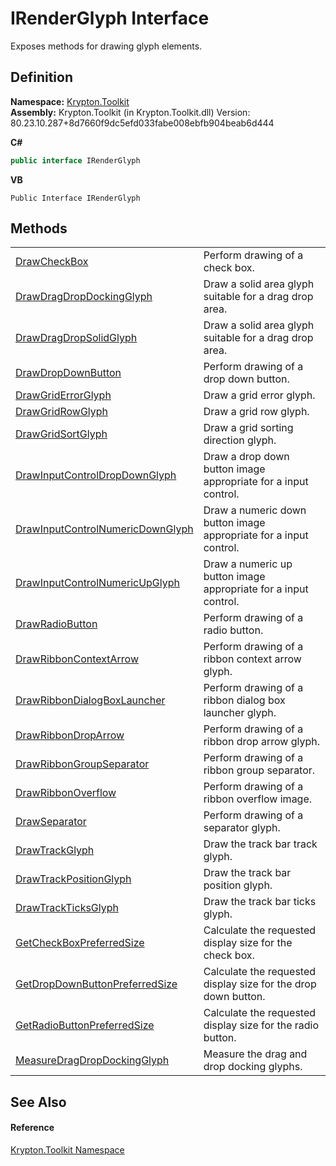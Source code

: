 # IRenderGlyph Interface


Exposes methods for drawing glyph elements.



## Definition
**Namespace:** <a href="79d2eac2-21f4-54ff-7552-b20c33c30600.md">Krypton.Toolkit</a>  
**Assembly:** Krypton.Toolkit (in Krypton.Toolkit.dll) Version: 80.23.10.287+8d7660f9dc5efd033fabe008ebfb904beab6d444

**C#**
``` C#
public interface IRenderGlyph
```
**VB**
``` VB
Public Interface IRenderGlyph
```



## Methods
<table>
<tr>
<td><a href="1acb5b67-6e27-d252-fdfd-63a3ff272834.md">DrawCheckBox</a></td>
<td>Perform drawing of a check box.</td></tr>
<tr>
<td><a href="8f5ac97d-ebcc-30c1-ecb5-771a49c3b1d4.md">DrawDragDropDockingGlyph</a></td>
<td>Draw a solid area glyph suitable for a drag drop area.</td></tr>
<tr>
<td><a href="6cc0f0e4-f479-16ef-9df4-0080cc831f69.md">DrawDragDropSolidGlyph</a></td>
<td>Draw a solid area glyph suitable for a drag drop area.</td></tr>
<tr>
<td><a href="94bccf89-d269-3a5d-3d16-a94f8929c72d.md">DrawDropDownButton</a></td>
<td>Perform drawing of a drop down button.</td></tr>
<tr>
<td><a href="d2e1d1f7-64d5-138a-042d-1ad58c04fc47.md">DrawGridErrorGlyph</a></td>
<td>Draw a grid error glyph.</td></tr>
<tr>
<td><a href="7f12acac-5cec-3805-da5a-97d95d8b535f.md">DrawGridRowGlyph</a></td>
<td>Draw a grid row glyph.</td></tr>
<tr>
<td><a href="899f7eee-8933-0297-56a4-daee89328ef9.md">DrawGridSortGlyph</a></td>
<td>Draw a grid sorting direction glyph.</td></tr>
<tr>
<td><a href="fdfc040f-ea34-6e52-f40c-efbbbef6b852.md">DrawInputControlDropDownGlyph</a></td>
<td>Draw a drop down button image appropriate for a input control.</td></tr>
<tr>
<td><a href="ca5319d3-c1d5-f2d6-2e73-fc7176813e90.md">DrawInputControlNumericDownGlyph</a></td>
<td>Draw a numeric down button image appropriate for a input control.</td></tr>
<tr>
<td><a href="91e05986-2005-a64a-f7ac-acdafdf05293.md">DrawInputControlNumericUpGlyph</a></td>
<td>Draw a numeric up button image appropriate for a input control.</td></tr>
<tr>
<td><a href="26b5fc8c-5536-a3b6-62c0-c85e5b7b67cc.md">DrawRadioButton</a></td>
<td>Perform drawing of a radio button.</td></tr>
<tr>
<td><a href="acf90aa4-ffb6-ee13-dce8-a5652b68a1c7.md">DrawRibbonContextArrow</a></td>
<td>Perform drawing of a ribbon context arrow glyph.</td></tr>
<tr>
<td><a href="8b7b84a9-68a9-1a5d-ad86-da581a51a130.md">DrawRibbonDialogBoxLauncher</a></td>
<td>Perform drawing of a ribbon dialog box launcher glyph.</td></tr>
<tr>
<td><a href="0866df17-1963-24fb-492d-aaab5541ff33.md">DrawRibbonDropArrow</a></td>
<td>Perform drawing of a ribbon drop arrow glyph.</td></tr>
<tr>
<td><a href="4e6ec97e-7ebe-4645-b9f0-366519ab05ca.md">DrawRibbonGroupSeparator</a></td>
<td>Perform drawing of a ribbon group separator.</td></tr>
<tr>
<td><a href="f37e8081-c21f-e43f-0edb-6f505a8f02f5.md">DrawRibbonOverflow</a></td>
<td>Perform drawing of a ribbon overflow image.</td></tr>
<tr>
<td><a href="929de55f-1904-f94e-2dab-d6f5d58590d4.md">DrawSeparator</a></td>
<td>Perform drawing of a separator glyph.</td></tr>
<tr>
<td><a href="2d1091e0-47da-1429-2f44-af13e7230ccf.md">DrawTrackGlyph</a></td>
<td>Draw the track bar track glyph.</td></tr>
<tr>
<td><a href="bab660bd-6aa7-c429-03ae-d95f7a8ea1a6.md">DrawTrackPositionGlyph</a></td>
<td>Draw the track bar position glyph.</td></tr>
<tr>
<td><a href="3803f830-6aca-38f9-fc2d-b0f41e19dd9b.md">DrawTrackTicksGlyph</a></td>
<td>Draw the track bar ticks glyph.</td></tr>
<tr>
<td><a href="58282b03-116d-30b7-29c0-3180a522ff23.md">GetCheckBoxPreferredSize</a></td>
<td>Calculate the requested display size for the check box.</td></tr>
<tr>
<td><a href="6deb0472-c7fd-648d-39f4-68b0149ac769.md">GetDropDownButtonPreferredSize</a></td>
<td>Calculate the requested display size for the drop down button.</td></tr>
<tr>
<td><a href="6008b4ec-3abb-243b-965b-3ff97a192d11.md">GetRadioButtonPreferredSize</a></td>
<td>Calculate the requested display size for the radio button.</td></tr>
<tr>
<td><a href="08712bf5-964a-ac41-5934-29b97734bc9b.md">MeasureDragDropDockingGlyph</a></td>
<td>Measure the drag and drop docking glyphs.</td></tr>
</table>

## See Also


#### Reference
<a href="79d2eac2-21f4-54ff-7552-b20c33c30600.md">Krypton.Toolkit Namespace</a>  
